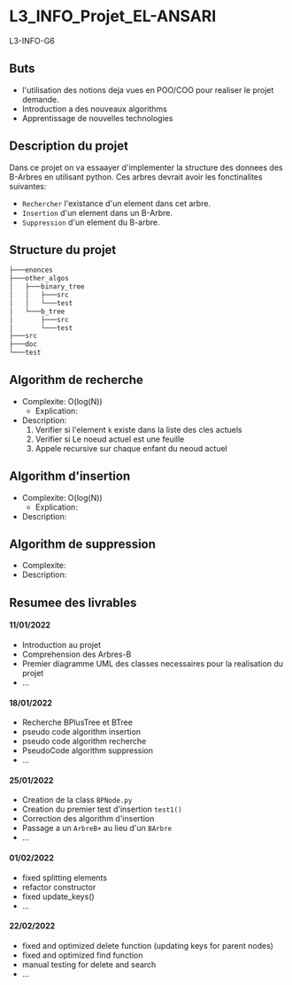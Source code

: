 # L3_INFO_Projet_EL-ANSARI
L3-INFO-G6


## Buts
* l'utilisation des notions deja vues en POO/COO pour realiser le projet demande. 
* Introduction a des nouveaux algorithms
* Apprentissage de nouvelles technologies


## Description du projet
Dans ce projet on va essaayer d'implementer la structure des donnees des B-Arbres en utilisant python. Ces arbres devrait avoir les fonctinalites suivantes:
* `Rechercher` l'existance d'un element dans cet arbre.
* `Insertion` d'un element dans un B-Arbre.
* `Suppression` d'un element du B-arbre.


## Structure du projet
```bash
├───enonces
├───other_algos
│   ├───binary_tree
│   │   ├───src
│   │   └───test
│   └───b_tree
│       ├───src
│       └───test
├───src
├───doc
└───test
```  


## Algorithm de recherche
*   Complexite: O(log(N))
    * Explication: 
*   Description: 
    1. Verifier si l'element `k` existe dans la liste des cles actuels
    2. Verifier si Le noeud actuel est une feuille
    3. Appele recursive sur chaque enfant du neoud actuel


## Algorithm d'insertion
*   Complexite: O(log(N))
    *   Explication: 
*   Description:


## Algorithm de suppression
*   Complexite: 
*   Description:


## Resumee des livrables
#### 11/01/2022
* Introduction au projet
* Comprehension des Arbres-B 
* Premier diagramme UML des classes necessaires pour la realisation du projet
* ...


#### 18/01/2022
* Recherche BPlusTree et BTree
* pseudo code algorithm insertion
* pseudo code algorithm recherche
* PseudoCode algorithm suppression
* ...


#### 25/01/2022
* Creation de la class `BPNode.py`
* Creation du premier test d'insertion `test1()`
* Correction des algorithm d'insertion
* Passage a un `ArbreB+` au lieu d'un `BArbre`
* ...


#### 01/02/2022
* fixed splitting elements
* refactor constructor
* fixed update_keys()
* ...


#### 22/02/2022
* fixed and optimized delete function (updating keys for parent nodes)
* fixed and optimized find function
* manual testing for delete and search
* ...

